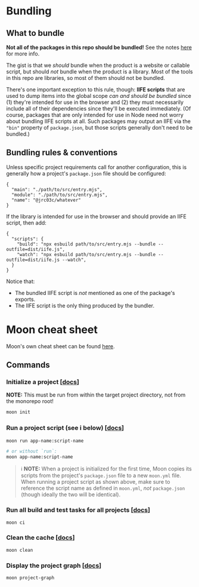 # Bundling

## What to bundle

**Not all of the packages in this repo should be bundled!** See the notes [here](https://ameyama.com/wiki/#/doc/16ec1097e73a5ca700f9933bbcd22fea581987a3c85a0c04ad3f168250c56073) for more info.

The gist is that we _should_ bundle when the product is a website or callable script, but should _not_ bundle when the product is a library. Most of the tools in this repo are libraries, so most of them should not be bundled.

There's one important exception to this rule, though: **IIFE scripts** that are used to dump items into the global scope _can and should be bundled_ since (1) they're intended for use in the browser and (2) they must necessarily include all of their dependencies since they'll be executed immediately. (Of course, packages that are only intended for use in Node need not worry about bundling IIFE scripts at all. Such packages may output an IIFE via the `"bin"` property of `package.json`, but those scripts generally don't need to be bundled.)

## Bundling rules & conventions

Unless specific project requirements call for another configuration, this is generally how a project's `package.json` file should be configured:

```
{
  "main": "./path/to/src/entry.mjs",
  "module": "./path/to/src/entry.mjs",
  "name": "@jrc03c/whatever"
}
```

If the library is intended for use in the browser and should provide an IIFE script, then add:

```
{
  "scripts": {
    "build": "npx esbuild path/to/src/entry.mjs --bundle --outfile=dist/iife.js",
    "watch": "npx esbuild path/to/src/entry.mjs --bundle --outfile=dist/iife.js --watch",
  }
}
```

Notice that:

- The bundled IIFE script is _not_ mentioned as one of the package's exports.
- The IIFE script is the only thing produced by the bundler.

# Moon cheat sheet

Moon's own cheat sheet can be found [here](https://moonrepo.dev/docs/cheat-sheet).

## Commands

### Initialize a project [[docs](https://moonrepo.dev/docs/commands/init)]

**NOTE:** This must be run from within the target project directory, not from the monorepo root!

```bash
moon init
```

### Run a project script (see ℹ️ below) [[docs](https://moonrepo.dev/docs/commands/run)]

```bash
moon run app-name:script-name

# or without `run`:
moon app-name:script-name
```

> ℹ️ **NOTE:** When a project is initialized for the first time, Moon copies its scripts from the project's `package.json` file to a new `moon.yml` file. When running a project script as shown above, make sure to reference the script name as defined in `moon.yml`, _not_ `package.json` (though ideally the two will be identical).

### Run all build and test tasks for all projects [[docs](https://moonrepo.dev/docs/commands/ci)]

```bash
moon ci
```

### Clean the cache [[docs](https://moonrepo.dev/docs/commands/clean)]

```bash
moon clean
```

### Display the project graph [[docs](https://moonrepo.dev/docs/commands/project-graph)]

```bash
moon project-graph
```
